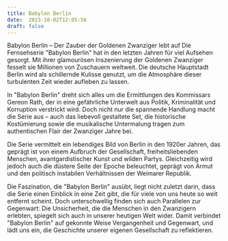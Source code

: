```yaml
---
title: Babylon Berlin
date:  2023-10-02T12:05:56
draft: false
---
```


Babylon Berlin – Der Zauber der Goldenen Zwanziger lebt auf
Die Fernsehserie "Babylon Berlin" hat in den letzten Jahren für viel Aufsehen gesorgt. Mit ihrer glamourösen Inszenierung der Goldenen Zwanziger fesselt sie Millionen von Zuschauern weltweit. Die deutsche Hauptstadt Berlin wird als schillernde Kulisse genutzt, um die Atmosphäre dieser turbulenten Zeit wieder aufleben zu lassen.

In "Babylon Berlin" dreht sich alles um die Ermittlungen des Kommissars Gereon Rath, der in eine gefährliche Unterwelt aus Politik, Kriminalität und Korruption verstrickt wird. Doch nicht nur die spannende Handlung macht die Serie aus – auch das liebevoll gestaltete Set, die historische Kostümierung sowie die musikalische Untermalung tragen zum authentischen Flair der Zwanziger Jahre bei.

Die Serie vermittelt ein lebendiges Bild von Berlin in den 1920er Jahren, das geprägt ist von einem Aufbruch der Gesellschaft, freiheitsliebenden Menschen, avantgardistischer Kunst und wilden Partys. Gleichzeitig wird jedoch auch die düstere Seite der Epoche beleuchtet, geprägt von Armut und den politisch instabilen Verhältnissen der Weimarer Republik.

Die Faszination, die "Babylon Berlin" ausübt, liegt nicht zuletzt darin, dass die Serie einen Einblick in eine Zeit gibt, die für viele von uns heute so weit entfernt scheint. Doch unterschwellig finden sich auch Parallelen zur Gegenwart: Die Unsicherheit, die die Menschen in den Zwanzigern erlebten, spiegelt sich auch in unserer heutigen Welt wider. Damit verbindet "Babylon Berlin" auf gekonnte Weise Vergangenheit und Gegenwart, und lädt uns ein, die Geschichte unserer eigenen Gesellschaft zu reflektieren.